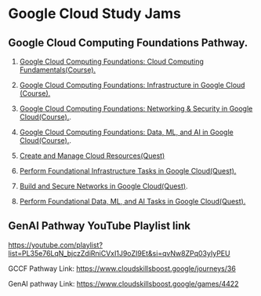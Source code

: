 # Google Cloud Study Jams

## Google Cloud Computing Foundations Pathway. 

1. [Google Cloud Computing Foundations: Cloud Computing Fundamentals(Course).](https://github.com/SahiLmb/Google-Cloud-Study-Jams/tree/main/Cloud%20Computing%20Fundamentals%20Course)

2. [Google Cloud Computing Foundations: Infrastructure in Google Cloud (Course).](https://github.com/SahiLmb/Google-Cloud-Study-Jams/tree/main/Infrastructure-in-Google-Cloud)

3. [Google Cloud Computing Foundations: Networking & Security in Google Cloud(Course).](https://github.com/SahiLmb/Google-Cloud-Study-Jams/tree/main/Networking%20%26%20Security%20in%20Google%20Cloud%20Course).

4. [Google Cloud Computing Foundations: Data, ML, and AI in Google Cloud(Course).](https://github.com/SahiLmb/Google-Cloud-Study-Jams/tree/main/Data%20ML%20and%20AI%20in%20Google%20Cloud%20Course).

5. [Create and Manage Cloud Resources(Quest)](https://github.com/SahiLmb/Google-Cloud-Study-Jams/tree/main/Create%20and%20manage%20Google%20cloud%20resources)
6. [Perform Foundational Infrastructure Tasks in Google Cloud(Quest).](https://github.com/SahiLmb/Google-Cloud-Study-Jams/blob/main/Perform%20Foundational%20Infrastructure%20Tasks%20in%20Google%20Cloud/Quest6.md)

7. [Build and Secure Networks in Google Cloud(Quest)](https://shorturl.at/cjtI1).

8. [Perform Foundational Data, ML, and AI Tasks in Google Cloud(Quest).](https://github.com/SahiLmb/Google-Cloud-Study-Jams/tree/main/Perform%20Foundational%20Data%2C%20ML%2C%20and%20AI%20Tasks%20in%20Google%20Cloud)

## GenAI Pathway YouTube Playlist link
https://youtube.com/playlist?list=PL35e76LqN_bjczZdiRniCVxI1J9oZI9Et&si=qvNw8ZPq03yIyPEU

GCCF Pathway Link: https://www.cloudskillsboost.google/journeys/36

GenAI pathway Link: https://www.cloudskillsboost.google/games/4422
